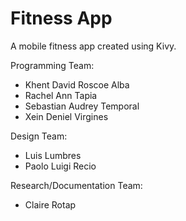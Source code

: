 # Fitness App

A mobile fitness app created using Kivy. 

Programming Team: 
 - Khent David Roscoe Alba
 - Rachel Ann Tapia
 - Sebastian Audrey Temporal
 - Xein Deniel Virgines

Design Team: 
 - Luis Lumbres
 - Paolo Luigi Recio

Research/Documentation Team: 
 - Claire Rotap